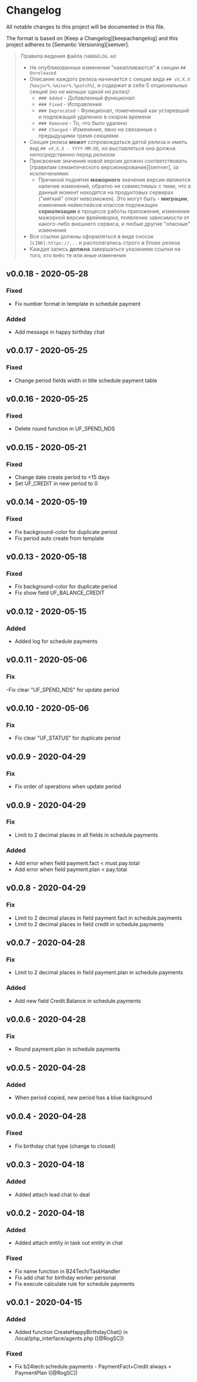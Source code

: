 # Changelog

All notable changes to this project will be documented in this file.

The format is based on [Keep a Changelog][keepachangelog] and this project adheres to [Semantic Versioning][semver].

> Правила ведения файла `CHANGELOG.md`:
>
> - Не опубликованные изменения "накапливаются" в секции `## Unreleased`
> - Описание каждого релиза начинается с секции вида `## vX.X.X` _(`%major%.%minor%.%patch%`)_, и содержит в себе 5 опциональных секций _(но не меньше одной на релиз)_:
>   - `### Added` - Добавленный функционал
>   - `### Fixed` - Исправления
>   - `### Deprecated` - Функционал, помеченный как устаревший и подлежащий удалению в скором времени
>   - `### Removed` - То, что было удалено
>   - `### Changed` - Изменения, явно не связанные с предыдущими тремя секциями
> - Секция релиза **может** сопровождаться датой релиза и иметь вид `## vX.X.X - YYYY-MM-DD`, но выставляться она должна непосредственно перед релизом
> - Присвоение значения новой версии должно соответствовать [правилам семантического версионирования][semver], за исключениями:
>   - Причиной поднятия **мажорного** значения версии являются наличие изменений, обратно не совместимых с теми, что в данный момент находятся на продуктовых серверах ("мягкий" откат невозможен). Это могут быть - **миграции**, изменения неймспейсов классов подлежащих **сериализации** в процессе работы приложения, изменения мажорной версии фреймворка, появление зависимости от какого-либо внешнего сервиса, и любые другие "опасные" изменения
> - Все ссылки должны оформляться в виде сносок `[LINK]:https://...` и располагались строго в блоке релиза
> - Каждая запись **должна** завершаться указанием ссылки на того, кто внёс те или иные изменения


## v0.0.18 - 2020-05-28

### Fixed

- Fix number format in template in schedule payment

### Added

- Add message in happy birthday chat

## v0.0.17 - 2020-05-25

### Fixed

- Change period fields width in title schedule payment table

## v0.0.16 - 2020-05-25

### Fixed

- Delete round function in UF_SPEND_NDS

## v0.0.15 - 2020-05-21

### Fixed

- Change date create period to <15 days
- Set UF_CREDIT in new period to 0

## v0.0.14 - 2020-05-19

### Fixed

- Fix background-color for duplicate period
- Fix period auto create from template

## v0.0.13 - 2020-05-18

### Fixed

- Fix background-color for duplicate period
- Fix show field UF_BALANCE_CREDIT

## v0.0.12 - 2020-05-15

### Added

- Added log for schedule payments

## v0.0.11 - 2020-05-06 

### Fix

-Fix clear "UF_SPEND_NDS" for update period

## v0.0.10 - 2020-05-06 

### Fix

- Fix clear "UF_STATUS" for duplicate period

## v0.0.9 - 2020-04-29

### Fix

- Fix order of operations when update period

## v0.0.9 - 2020-04-29

### Fix

- Limit to 2 decimal places in all fields in schedule.payments

### Added

- Add error when field payment.fact < must.pay.total
- Add error when field payment.plan < pay.total

## v0.0.8 - 2020-04-29

### Fix

- Limit to 2 decimal places in field payment.fact in schedule.payments
- Limit to 2 decimal places in field credit in schedule.payments

## v0.0.7 - 2020-04-28

### Fix

- Limit to 2 decimal places in field payment.plan in schedule.payments

### Added

- Add new field Credit.Balance in schedule.payments

## v0.0.6 - 2020-04-28

### Fix

- Round payment.plan in schedule payments

## v0.0.5 - 2020-04-28

### Added

- When period copied, new period has a blue background

## v0.0.4 - 2020-04-28

### Fixed

- Fix birthday chat type (change to closed)

## v0.0.3 - 2020-04-18

### Added

- Added attach lead chat to deal

## v0.0.2 - 2020-04-18

### Added

- Added attach entity in task out entity in chat

### Fixed

- Fix name function in B24Tech/TaskHandler 
- Fix add chat for birthday worker personal
- Fix execute calculate rule for schedule payments

## v0.0.1 - 2020-04-15

### Added

- Added function CreateHappyBirthdayChat() in /local/php_interface/agents.php ([@RogSC])

### Fixed

- Fix b24tech:schedule.payments - PaymentFact+Credit always < PaymentPlan ([@RogSC])